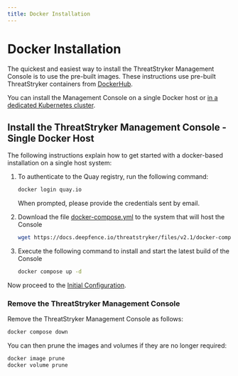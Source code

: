 ```yaml
---
title: Docker Installation
---
```


# Docker Installation

The quickest and easiest way to install the ThreatStryker Management Console is to use the pre-built images.  These instructions use pre-built ThreatStryker containers from [DockerHub](https://hub.docker.com/u/deepfenceio).

You can install the Management Console on a single Docker host or [in a dedicated Kubernetes cluster](kubernetes).

## Install the ThreatStryker Management Console - Single Docker Host

The following instructions explain how to get started with a docker-based installation on a single host system:

1. To authenticate to the Quay registry, run the following command:

    ```bash
    docker login quay.io
    ```

    When prompted, please provide the credentials sent by email.

2. Download the file [docker-compose.yml](https://docs.deepfence.io/threatstryker/files/v2.1/docker-compose.yml) to the system that will host the Console

    ```bash
    wget https://docs.deepfence.io/threatstryker/files/v2.1/docker-compose.yml
    ```

[//]: # (   For more verbose network alerts, please download this file instead: [docker-compose-poc.yml 🔗]&#40;https://docs.deepfence.io/threatstryker/files/v2.1/docker-compose-poc.yml&#41;.)

[//]: # ()
[//]: # (    ```bash)

[//]: # (    wget https://docs.deepfence.io/threatstryker/files/v2.1/docker-compose-poc.yml -O docker-compose.yml)

[//]: # (    ```)

3. Execute the following command to install and start the latest build of the Console

    ```bash
    docker compose up -d
    ```

Now proceed to the [Initial Configuration](initial-configuration).

### Remove the ThreatStryker Management Console

Remove the ThreatStryker Management Console as follows:

```bash
docker compose down
```

You can then prune the images and volumes if they are no longer required:

```bash
docker image prune
docker volume prune
```
